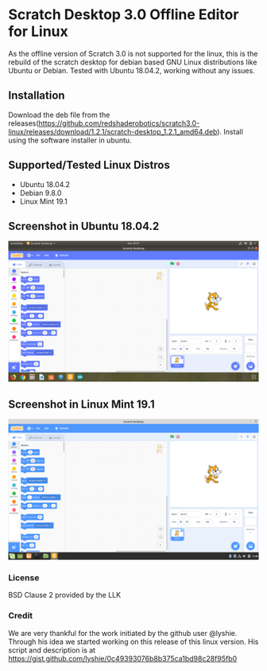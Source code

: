 # Scratch Desktop 3.0 Offline Editor for Linux
As the offline version of Scratch 3.0 is not supported for the linux, this is the rebuild of the scratch desktop for debian based GNU Linux distributions like Ubuntu or Debian. Tested with Ubuntu 18.04.2, working without any issues.

## Installation
Download the deb file from the releases(https://github.com/redshaderobotics/scratch3.0-linux/releases/download/1.2.1/scratch-desktop_1.2.1_amd64.deb). Install using the software installer in ubuntu.

## Supported/Tested Linux Distros
* Ubuntu 18.04.2
* Debian 9.8.0
* Linux Mint 19.1

## Screenshot in Ubuntu 18.04.2
![Screenshot](screenshot.png)

## Screenshot in Linux Mint 19.1
![Screenshot](screenshotmint.png)

### License
BSD Clause 2 provided by the LLK

### Credit
We are very thankful for the work initiated by the github user @lyshie. Through his idea we started working on this release
of this linux version. His script and description is at https://gist.github.com/lyshie/0c49393076b8b375ca1bd98c28f95fb0
